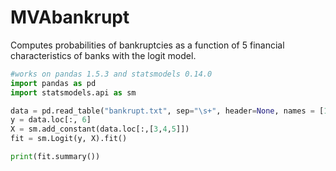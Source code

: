 # MVAbankrupt
Computes probabilities of bankruptcies as a function of 5 financial characteristics of banks with the logit model.

```python
#works on pandas 1.5.3 and statsmodels 0.14.0
import pandas as pd
import statsmodels.api as sm

data = pd.read_table("bankrupt.txt", sep="\s+", header=None, names = [1,2,3,4,5,6]) 
y = data.loc[:, 6]
X = sm.add_constant(data.loc[:,[3,4,5]])
fit = sm.Logit(y, X).fit()

print(fit.summary())
```

